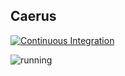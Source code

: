 ## Caerus

[![Continuous Integration](https://github.com/OpenArchitex/Caerus/actions/workflows/ci.yml/badge.svg?branch=main)](https://github.com/OpenArchitex/AutoBooker/actions/workflows/ci.yml)


![running](https://github.com/OpenArchitex/Caerus/assets/12435965/d4400c5c-3ea5-482b-84b2-cfabc0123b1a)
